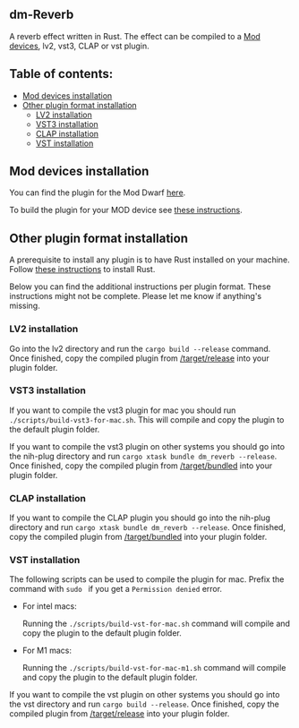 ## dm-Reverb

A reverb effect written in Rust.
The effect can be compiled to a [Mod devices](https://moddevices.com/), lv2, vst3, CLAP or vst plugin.

## Table of contents:

- [Mod devices installation](#Mod-devices-installation)
- [Other plugin format installation](#Other-plugin-format-installation)
  - [LV2 installation](#LV2-installation)
  - [VST3 installation](#VST3-installation)
  - [CLAP installation](#CLAP-installation)
  - [VST installation](#VST-installation)

## Mod devices installation

You can find the plugin for the Mod Dwarf [here](./lv2/dm-Reverb.lv2/).

To build the plugin for your MOD device see [these instructions](https://github.com/moddevices/mod-plugin-builder).

## Other plugin format installation
A prerequisite to install any plugin is to have Rust installed on your machine.
Follow [these instructions](https://www.rust-lang.org/tools/install) to install Rust.

Below you can find the additional instructions per plugin format. These instructions might not be complete. Please let me know if anything's missing.

### LV2 installation
Go into the lv2 directory and run the `cargo build --release` command.
Once finished, copy the compiled plugin from [/target/release](./lv2/target/release) into your plugin folder.

### VST3 installation
If you want to compile the vst3 plugin for mac you should run `./scripts/build-vst3-for-mac.sh`. This will compile and copy the plugin to the default plugin folder.

If you want to compile the vst3 plugin on other systems you should go into the nih-plug directory and run `cargo xtask bundle dm_reverb --release`.
Once finished, copy the compiled plugin from [/target/bundled](./nih-plug/target/bundled) into your plugin folder.

### CLAP installation
If you want to compile the CLAP plugin you should go into the nih-plug directory and run `cargo xtask bundle dm_reverb --release`.
Once finished, copy the compiled plugin from [/target/bundled](./nih-plug/target/bundled) into your plugin folder.

### VST installation
The following scripts can be used to compile the plugin for mac. Prefix the command with `sudo ` if you get a `Permission denied` error.
- For intel macs:

  Running the `./scripts/build-vst-for-mac.sh` command will compile and copy the plugin to the default plugin folder.
- For M1 macs:

  Running the `./scripts/build-vst-for-mac-m1.sh` command will compile and copy the plugin to the default plugin folder.

If you want to compile the vst plugin on other systems you should go into the vst directory and run `cargo build --release`.
Once finished, copy the compiled plugin from [/target/release](./vst/target/release) into your plugin folder.